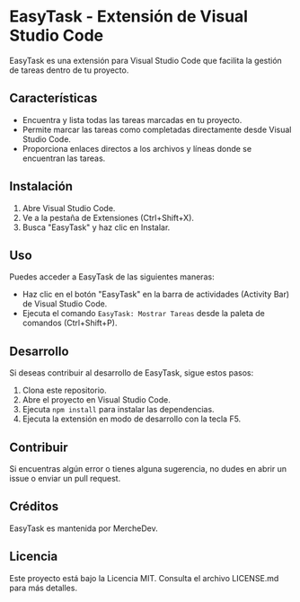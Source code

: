 # EasyTask - Extensión de Visual Studio Code

EasyTask es una extensión para Visual Studio Code que facilita la gestión de tareas dentro de tu proyecto.

## Características

- Encuentra y lista todas las tareas marcadas en tu proyecto.
- Permite marcar las tareas como completadas directamente desde Visual Studio Code.
- Proporciona enlaces directos a los archivos y líneas donde se encuentran las tareas.

## Instalación

1. Abre Visual Studio Code.
2. Ve a la pestaña de Extensiones (Ctrl+Shift+X).
3. Busca "EasyTask" y haz clic en Instalar.

## Uso

Puedes acceder a EasyTask de las siguientes maneras:

- Haz clic en el botón "EasyTask" en la barra de actividades (Activity Bar) de Visual Studio Code.
- Ejecuta el comando `EasyTask: Mostrar Tareas` desde la paleta de comandos (Ctrl+Shift+P).

## Desarrollo

Si deseas contribuir al desarrollo de EasyTask, sigue estos pasos:

1. Clona este repositorio.
2. Abre el proyecto en Visual Studio Code.
3. Ejecuta `npm install` para instalar las dependencias.
4. Ejecuta la extensión en modo de desarrollo con la tecla F5.

## Contribuir

Si encuentras algún error o tienes alguna sugerencia, no dudes en abrir un issue o enviar un pull request.

## Créditos

EasyTask es mantenida por MercheDev.

## Licencia

Este proyecto está bajo la Licencia MIT. Consulta el archivo LICENSE.md para más detalles.
